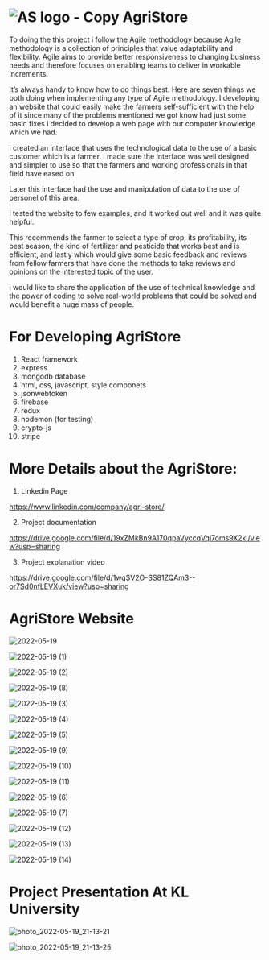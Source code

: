 
# ![AS logo - Copy](https://user-images.githubusercontent.com/96968334/169337871-07ed0996-6786-4aca-8861-1869ab54e943.png) AgriStore



To doing the this project i follow the Agile methodology because Agile methodology is a collection of principles that value adaptability and flexibility. Agile aims to provide better responsiveness to changing business needs and therefore focuses on enabling teams to deliver in workable increments.

It’s always handy to know how to do things best. Here are seven things we both doing when implementing any type of Agile methodology.
I developing an website that could easily make the farmers self-sufficient with the help of it since many of the problems mentioned we got know had just some basic fixes i decided to develop a web page with our computer knowledge which we had.

i created an interface that uses the technological data to the use of a basic customer which is a farmer. i made sure the interface was well designed and simpler to use so that the farmers and working professionals in that field have eased on.

Later this interface had the use and manipulation of data to the use of personel of this area.

i tested the website to few examples, and it worked out well and it was quite helpful.

This recommends the farmer to select a type of crop, its profitability, its best season, the kind of fertilizer and pesticide that works best and is efficient, and lastly which would give some basic feedback and reviews from fellow farmers that have done the methods to take reviews and opinions on the interested topic of the user.

i would like to share the application of the use of technical knowledge and the power of coding to solve real-world problems that could be solved and would benefit a huge mass of people.

# For Developing AgriStore 

1. React framework
2. express
3. mongodb database
4. html, css, javascript, style componets
5. jsonwebtoken
6. firebase
7. redux
8. nodemon (for testing)
9. crypto-js
10. stripe



# More Details about the AgriStore:

1. Linkedin Page

  https://www.linkedin.com/company/agri-store/

2. Project documentation

  https://drive.google.com/file/d/19xZMkBn9A170qpaVyccqVqi7oms9X2kj/view?usp=sharing

3. Project explanation video

  https://drive.google.com/file/d/1wqSV2O-SS81ZQAm3--or7Sd0nfLEVXuk/view?usp=sharing
  
  
# AgriStore Website



![2022-05-19](https://user-images.githubusercontent.com/96968334/169333842-5b9e72df-fa94-4e2c-ae07-c2acac981c4a.png)



![2022-05-19 (1)](https://user-images.githubusercontent.com/96968334/169334013-4d3f5f7e-b6e8-4166-83cb-dd6b47c9f63f.png)



![2022-05-19 (2)](https://user-images.githubusercontent.com/96968334/169334220-87fa645c-7cbd-46aa-ae45-79b4c7cc67a6.png)



![2022-05-19 (8)](https://user-images.githubusercontent.com/96968334/169334651-09d7f475-541a-45f9-8d9c-fbabb8dfd11f.png)



![2022-05-19 (3)](https://user-images.githubusercontent.com/96968334/169334756-fd232760-c657-4c21-ad19-2e743027c890.png)



![2022-05-19 (4)](https://user-images.githubusercontent.com/96968334/169335027-c8580d06-9c65-4c71-8e57-2eb6a5146b40.png)



![2022-05-19 (5)](https://user-images.githubusercontent.com/96968334/169335201-2493f9af-58da-4526-bf16-07e373ec48b3.png)



![2022-05-19 (9)](https://user-images.githubusercontent.com/96968334/169335353-dd0b3d4a-48b5-4f99-abbc-4f22ca9b2adf.png)



![2022-05-19 (10)](https://user-images.githubusercontent.com/96968334/169335411-4ba841cb-fa7e-483b-b9f3-1941d12904e5.png)



![2022-05-19 (11)](https://user-images.githubusercontent.com/96968334/169335491-dbf8ad4a-6730-4225-b60b-6ed89b7fa073.png)



![2022-05-19 (6)](https://user-images.githubusercontent.com/96968334/169335566-cbae8917-71f3-4976-9a73-4f486c778e5f.png)



![2022-05-19 (7)](https://user-images.githubusercontent.com/96968334/169335618-8e75c460-8bed-46a6-91fe-e069d3f71cb8.png)



![2022-05-19 (12)](https://user-images.githubusercontent.com/96968334/169335698-af6acb4f-4ff3-42cf-a606-1863db803058.png)



![2022-05-19 (13)](https://user-images.githubusercontent.com/96968334/169335759-0edfb26c-2743-4a09-834a-4805c0c629f4.png)



![2022-05-19 (14)](https://user-images.githubusercontent.com/96968334/169335828-047997b8-90fd-441a-8865-1374786c630b.png)



# Project Presentation At KL University


![photo_2022-05-19_21-13-21](https://user-images.githubusercontent.com/96968334/169341838-604381d2-d891-404f-ba2b-2ac2393cdce3.jpg)



![photo_2022-05-19_21-13-25](https://user-images.githubusercontent.com/96968334/169341877-70daf053-192b-478c-9f72-24ee725584bb.jpg)




